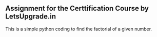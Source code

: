 ## Assignment for the Certtification Course by LetsUpgrade.in
This is a simple python coding to find the factorial of a given number.
